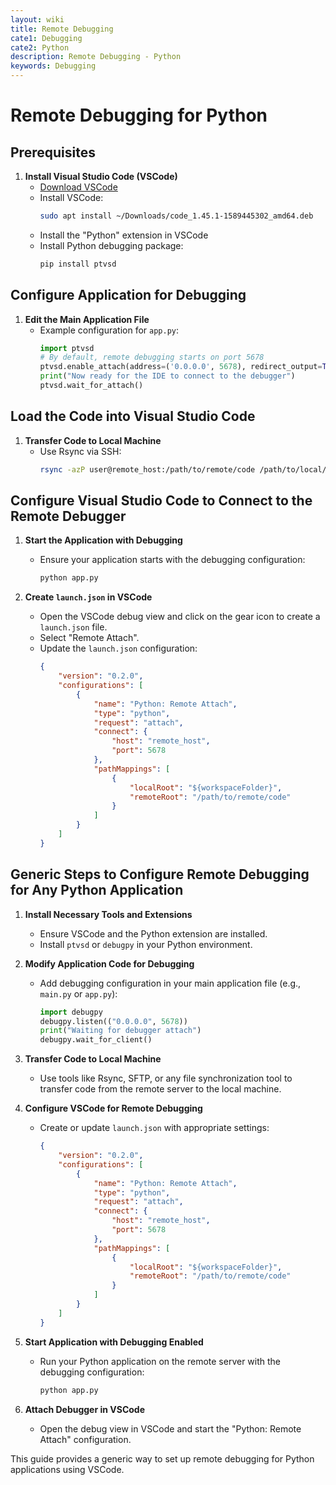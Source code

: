```yaml
---
layout: wiki
title: Remote Debugging
cate1: Debugging
cate2: Python
description: Remote Debugging - Python
keywords: Debugging
---
```


# Remote Debugging for Python

## Prerequisites
1. **Install Visual Studio Code (VSCode)**
    - [Download VSCode](https://code.visualstudio.com/docs/?dv=linux64_deb)
    - Install VSCode:
        ```bash
        sudo apt install ~/Downloads/code_1.45.1-1589445302_amd64.deb
        ```
    - Install the "Python" extension in VSCode
    - Install Python debugging package:
        ```bash
        pip install ptvsd
        ```

## Configure Application for Debugging

1. **Edit the Main Application File**
    - Example configuration for `app.py`:
        ```python
        import ptvsd
        # By default, remote debugging starts on port 5678
        ptvsd.enable_attach(address=('0.0.0.0', 5678), redirect_output=True)
        print("Now ready for the IDE to connect to the debugger")
        ptvsd.wait_for_attach()
        ```

## Load the Code into Visual Studio Code

1. **Transfer Code to Local Machine**
    - Use Rsync via SSH:
        ```bash
        rsync -azP user@remote_host:/path/to/remote/code /path/to/local/code
        ```

## Configure Visual Studio Code to Connect to the Remote Debugger

1. **Start the Application with Debugging**
    - Ensure your application starts with the debugging configuration:
        ```bash
        python app.py
        ```

2. **Create `launch.json` in VSCode**
    - Open the VSCode debug view and click on the gear icon to create a `launch.json` file.
    - Select "Remote Attach".
    - Update the `launch.json` configuration:
        ```json
        {
            "version": "0.2.0",
            "configurations": [
                {
                    "name": "Python: Remote Attach",
                    "type": "python",
                    "request": "attach",
                    "connect": {
                        "host": "remote_host",
                        "port": 5678
                    },
                    "pathMappings": [
                        {
                            "localRoot": "${workspaceFolder}",
                            "remoteRoot": "/path/to/remote/code"
                        }
                    ]
                }
            ]
        }
        ```

## Generic Steps to Configure Remote Debugging for Any Python Application

1. **Install Necessary Tools and Extensions**
    - Ensure VSCode and the Python extension are installed.
    - Install `ptvsd` or `debugpy` in your Python environment.

2. **Modify Application Code for Debugging**
    - Add debugging configuration in your main application file (e.g., `main.py` or `app.py`):
        ```python
        import debugpy
        debugpy.listen(("0.0.0.0", 5678))
        print("Waiting for debugger attach")
        debugpy.wait_for_client()
        ```

3. **Transfer Code to Local Machine**
    - Use tools like Rsync, SFTP, or any file synchronization tool to transfer code from the remote server to the local machine.

4. **Configure VSCode for Remote Debugging**
    - Create or update `launch.json` with appropriate settings:
        ```json
        {
            "version": "0.2.0",
            "configurations": [
                {
                    "name": "Python: Remote Attach",
                    "type": "python",
                    "request": "attach",
                    "connect": {
                        "host": "remote_host",
                        "port": 5678
                    },
                    "pathMappings": [
                        {
                            "localRoot": "${workspaceFolder}",
                            "remoteRoot": "/path/to/remote/code"
                        }
                    ]
                }
            ]
        }
        ```

5. **Start Application with Debugging Enabled**
    - Run your Python application on the remote server with the debugging configuration:
        ```bash
        python app.py
        ```

6. **Attach Debugger in VSCode**
    - Open the debug view in VSCode and start the "Python: Remote Attach" configuration.

This guide provides a generic way to set up remote debugging for Python applications using VSCode.
